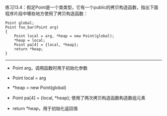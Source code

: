 练习13.4：假定Point是一个类类型，它有一个public的拷贝构造函数，指出下面程序片段中哪些地方使用了拷贝构造函数：

```
Point global;
Point foo_bar(Point arg)
{
	Point local = arg, *heap = new Point(global);
	*heap = local;
	Point pa[4] = {local, *heap};
	return *heap;
}
```


---

- Point arg，调用函数时用于初始化参数

- Point local = arg

- *heap = new Point(global)

- Point pa[4] = {local, *heap}; 使用了两次拷贝构造函数构造数组元素

- return *heap，用于初始化返回值
